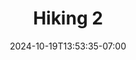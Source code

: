 ---
date: '2024-10-19T13:53:35-07:00'
draft: false
featured: true
title: Hiking 2
description: Hiking 2 description.
# type: gallery
categories: ["hiking"]
# featured_image: dummy.jpg
# resources:
#   - src: dummy.jpg
#     title: Brown tabby cat on white stairs by Alexander London
---